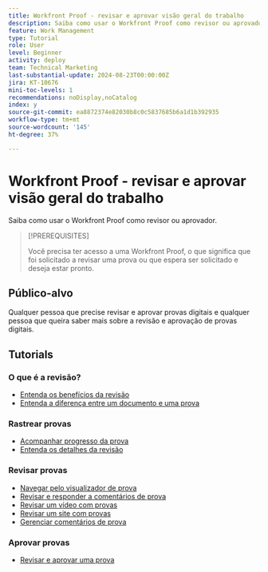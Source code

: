 ```yaml
---
title: Workfront Proof - revisar e aprovar visão geral do trabalho
description: Saiba como usar o Workfront Proof como revisor ou aprovador.
feature: Work Management
type: Tutorial
role: User
level: Beginner
activity: deploy
team: Technical Marketing
last-substantial-update: 2024-08-23T00:00:00Z
jira: KT-10676
mini-toc-levels: 1
recommendations: noDisplay,noCatalog
index: y
source-git-commit: ea8872374e82030b8c0c5837685b6a1d1b392935
workflow-type: tm+mt
source-wordcount: '145'
ht-degree: 37%

---
```



# Workfront Proof - revisar e aprovar visão geral do trabalho

Saiba como usar o Workfront Proof como revisor ou aprovador.

>[!PREREQUISITES]
>
>Você precisa ter acesso a uma Workfront Proof, o que significa que foi solicitado a revisar uma prova ou que espera ser solicitado e deseja estar pronto.


## Público-alvo

Qualquer pessoa que precise revisar e aprovar provas digitais e qualquer pessoa que queira saber mais sobre a revisão e aprovação de provas digitais.

## Tutorials

### O que é a revisão?

* [Entenda os benefícios da revisão](/help/workfront-proof/benefits-of-proofing-in-workfront.md)
* [Entenda a diferença entre um documento e uma prova](/help/workfront-proof/document-vs-proof.md)


### Rastrear provas

* [Acompanhar progresso da prova](/help/workfront-proof/review-and-approve-work/track-proof-progress.md)
* [Entenda os detalhes da revisão](/help/workfront-proof/review-and-approve-work/proof-details-overview.md)


### Revisar provas

* [Navegar pelo visualizador de prova](/help/workfront-proof/review-and-approve-work/navigate-the-proof-viewer.md)
* [Revisar e responder a comentários de prova](/help/workfront-proof/review-and-approve-work/review-and-respond-to-proof-comments.md)
* [Revisar um vídeo com provas](/help/workfront-proof/review-and-approve-work/review-a-video-with-proof.md)
* [Revisar um site com provas](/help/workfront-proof/review-and-approve-work/review-a-website-with-proof.md)
* [Gerenciar comentários de prova](/help/workfront-proof/review-and-approve-work/manage-proof-comments.md)



### Aprovar provas

* [Revisar e aprovar uma prova](/help/workfront-proof/review-and-approve-work/review-and-approve-a-proof.md)

